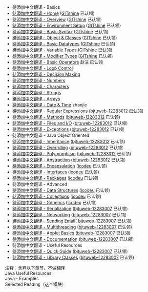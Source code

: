 - 待添加中文翻译 - Basics
 - [待添加中文翻译 - Home](home.md) ([GITshine](https://github.com/GITshine) 已认领)
 - [待添加中文翻译 - Overview](overview.md) ([GITshine](https://github.com/GITshine) 已认领)
 - [待添加中文翻译 - Environment Setup](setup.md) ([GITshine](https://github.com/GITshine) 已认领)
 - [待添加中文翻译 - Basic Syntax](basic-syntax.md) ([GITshine](https://github.com/GITshine) 已认领)
 - [待添加中文翻译 - Object & Classes](object-classes.md) ([GITshine](https://github.com/GITshine) 已认领)
 - [待添加中文翻译 - Basic Datatypes](basic-datatypes.md) ([GITshine](https://github.com/GITshine) 已认领)
 - [待添加中文翻译 - Variable Types](variable-types.md) ([GITshine](https://github.com/GITshine) 已认领)
 - [待添加中文翻译 - Modifier Types](modifier-types.md) ([GITshine](https://github.com/GITshine) 已认领)
 - [待添加中文翻译 - Basic Operators](basic-operators.md) 赵洁 已认领
 - [待添加中文翻译 - Loop Control](loop-control.md)
 - [待添加中文翻译 - Decision Making](decision-making.md)
 - [待添加中文翻译 - Numbers](numbers.md)
 - [待添加中文翻译 - Characters](characters.md)
 - [待添加中文翻译 - Strings](strings.md) 
 - [待添加中文翻译 - Arrays](arrays.md) 
 - [待添加中文翻译 - Date & Time](date-time.md) zhaojie
 - [待添加中文翻译 - Regular Expressions](regular-expressions.md) ([bjtuweb-12283012](https://github.com/bjtuweb-12283012) 已认领)
 - [待添加中文翻译 - Methods](methods.md) ([bjtuweb-12283012](https://github.com/bjtuweb-12283012) 已认领)
 - [待添加中文翻译 - Files and I/O](files-and-io.md) ([bjtuweb-12283012](https://github.com/bjtuweb-12283012) 已认领)
 - [待添加中文翻译 - Exceptions](exceptions.md) ([bjtuweb-12283012](https://github.com/bjtuweb-12283012) 已认领)
- 待添加中文翻译 - Java Object Oriented
 - [待添加中文翻译 - Inheritance](inheritance.md) ([bjtuweb-12283012](https://github.com/bjtuweb-12283012) 已认领)
 - [待添加中文翻译 - Overriding](overriding.md) ([bjtuweb-12283012](https://github.com/bjtuweb-12283012) 已认领)
 - [待添加中文翻译 - Polymorphism](polymorphism.md) ([bjtuweb-12283012](https://github.com/bjtuweb-12283012) 已认领)
 - [待添加中文翻译 - Abstraction](abstraction.md) ([bjtuweb-12283012](https://github.com/bjtuweb-12283012) 已认领)
 - [待添加中文翻译 - Encapsulation](ncapsulation.md) ([icodeu](https://github.com/icodeu) 已认领)
 - [待添加中文翻译 - Interfaces](interfaces.md) ([icodeu](https://github.com/icodeu) 已认领)
 - [待添加中文翻译 - Packages](packages.md) ([icodeu](https://github.com/icodeu) 已认领)
- 待添加中文翻译 - Advanced
 - [待添加中文翻译 - Data Structures](data-structures.md) ([icodeu](https://github.com/icodeu) 已认领)
 - [待添加中文翻译 - Collections](collections.md) ([icodeu](https://github.com/icodeu) 已认领)
 - [待添加中文翻译 - Generics](generics.md) ([icodeu](https://github.com/icodeu) 已认领)
 - [待添加中文翻译 - Serialization](serialization.md) ([bjtuweb-12283007](https://github.com/bjtuweb-12283007) 已认领)
 - [待添加中文翻译 - Networking](networking.md) ([bjtuweb-12283007](https://github.com/bjtuweb-12283007) 已认领)
 - [待添加中文翻译 - Sending Email](sending-email.md)( [bjtuweb-12283007](https://github.com/bjtuweb-12283007) 已认领)
 - [待添加中文翻译 - Multithreading](multithreading.md) ([bjtuweb-12283007](https://github.com/bjtuweb-12283007) 已认领)
 - [待添加中文翻译 - Applet Basics](applet-basics.md) ([bjtuweb-12283007](https://github.com/bjtuweb-12283007) 已认领)
 - [待添加中文翻译 - Documentation](Documentation.md) ([bjtuweb-12283007](https://github.com/bjtuweb-12283007) 已认领)
- 待添加中文翻译 - Useful Resources
 - [待添加中文翻译 - Quick Guide](quick-guide.md) ([bjtuweb-12283007](https://github.com/bjtuweb-12283007) 已认领)
 - [待添加中文翻译 - Library Classes](library-classes.md) ([bjtuweb-12283007](https://github.com/bjtuweb-12283007) 已认领)
 
 >
 注释：舍弃以下章节，不做翻译      
 Java Useful Resources   
 Java - Examples  
 Selected Reading（这个模块）


